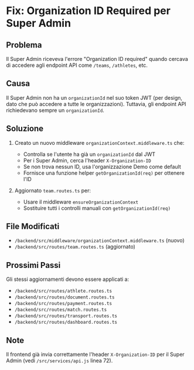 # Fix: Organization ID Required per Super Admin

## Problema
Il Super Admin riceveva l'errore "Organization ID required" quando cercava di accedere agli endpoint API come `/teams`, `/athletes`, etc.

## Causa
Il Super Admin non ha un `organizationId` nel suo token JWT (per design, dato che può accedere a tutte le organizzazioni). Tuttavia, gli endpoint API richiedevano sempre un `organizationId`.

## Soluzione
1. Creato un nuovo middleware `organizationContext.middleware.ts` che:
   - Controlla se l'utente ha già un `organizationId` dal JWT
   - Per i Super Admin, cerca l'header `X-Organization-ID`
   - Se non trova nessun ID, usa l'organizzazione Demo come default
   - Fornisce una funzione helper `getOrganizationId(req)` per ottenere l'ID

2. Aggiornato `team.routes.ts` per:
   - Usare il middleware `ensureOrganizationContext`
   - Sostituire tutti i controlli manuali con `getOrganizationId(req)`

## File Modificati
- `/backend/src/middleware/organizationContext.middleware.ts` (nuovo)
- `/backend/src/routes/team.routes.ts` (aggiornato)

## Prossimi Passi
Gli stessi aggiornamenti devono essere applicati a:
- `/backend/src/routes/athlete.routes.ts`
- `/backend/src/routes/document.routes.ts`
- `/backend/src/routes/payment.routes.ts`
- `/backend/src/routes/match.routes.ts`
- `/backend/src/routes/transport.routes.ts`
- `/backend/src/routes/dashboard.routes.ts`

## Note
Il frontend già invia correttamente l'header `X-Organization-ID` per il Super Admin (vedi `/src/services/api.js` linea 72).
